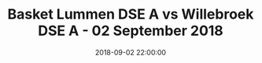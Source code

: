 ---
layout: album
title: Basket Lummen DSE A vs Willebroek DSE A - 02 September 2018
description: Geniet nog even na van alle acties uit de wedstrijd van de Dames A tegen Willebroek.
date: 2018-09-02 22:00:00
cover: /albums/2018-09-02-willebroek/thumbnails/DSC_0252.JPG
pagination: 
  enabled: true  
  images: true
  imageLayout: image
  itemsPerPage: 32
nog:
  title: Basket Lummen DSE A vs Willebroek DSE A - 02 September 2018
  description: Bekijk hier hoe onze dames het ervan af brachten in hun wedstrijd tegen Willebroek.
  image: https://www.basketlummen.be/albums/2018-09-02-willebroek/thumbnails/DSC_0002.JPG
  imageWidth: 333
  imageHeight: 500
  url: https://www.basketlummen.be/albums/2018-09-02-willebroek/
---